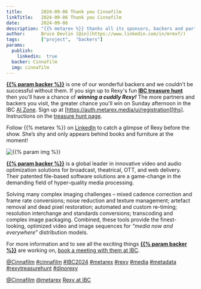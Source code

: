 ```yaml
---
title:       2024-09-06 Thank you Cinnafilm
linkTitle:   2024-09-06 Thank you Cinnafilm
date:        2024-09-06
description: "{{% metarex %}} thanks all its sponsors, backers and partners"
author:      Bruce Devlin [@in](https://www.linkedin.com/in/mrmxf/)
tags:        ["project",  "backers"]
params:
  publish:
    linkedin:  true
  backer: Cinnafilm
  img: cinnafilm
---
```


**[{{% param backer %}}][web]** is one of our wonderful backers and we couldn’t
be successful without them. If you sign up to Rexy's fun **[IBC treasure
hunt][ths]** then you'll have a chance of ***winning a cuddly Rexy!*** The more
partners and backers you visit, the greater chance you'll win on Sunday
afternoon in the IBC [AI Zone][rxydraw]. Sign up at
[https://auth.metarex.media/ui/registration][ths]. Instructions on the [treasure hunt
page][thp].

Follow {{% metarex %}} on [LinkedIn][limrx] to catch a glimpse of Rexy before
the show. She’s shy and only appears behind books and furniture at the moment!

<img  class = "ui centered bordered rounded image" src = "featured-{{% param img
%}}.png" alt = "{{% param img %}}">

**[{{% param backer %}}][web]** is a global leader in innovative video and
audio optimization solutions for broadcast, theatrical, OTT, and web delivery.
Their patented file-based software solutions are a game-change in the demanding
field of hyper-quality media processing.

Solving many complex imaging challenges – mixed cadence correction and frame
rate conversions; noise reduction and texture management; artefact removal and
dead pixel restoration; automated and custom re-timing; resolution interchange
and standards conversions; transcoding and complex image packaging.  Combined,
these tools provide the finest-looking, optimized video and image sequences for
*“media now and everywhere”* distribution models.

For more information and to see all the exciting things **[{{% param backer
%}}][web]** are working on, [book a meeting with them at IBC][meet].

[@Cinnafilm](https://www.linkedin.com/company/cinnafilm-inc./)
[#cinnafilm](https://www.linkedin.com/search/results/all/?keywords=%23cinnafilm)
[#IBC2024](https://www.linkedin.com/search/results/all/?keywords=%23IBC2024)
[#metarex](https://www.linkedin.com/search/results/all/?keywords=%23metarex)
[#rexy](https://www.linkedin.com/search/results/all/?keywords=%23rexy)
[#media](https://www.linkedin.com/search/results/all/?keywords=%23media)
[#metadata](https://www.linkedin.com/search/results/all/?keywords=%23metadata)
[#rexytreasurehunt](https://www.linkedin.com/search/results/all/?keywords=%23rexytreasurehunt)
[#dinorexy](https://www.linkedin.com/search/results/all/?keywords=%23dinorexy)

<i class = "linkedin icon"></i>[@Cinnafilm](https://www.linkedin.com/company/cinnafilm-inc./)
<i class = "linkedin icon"></i>[@metarex][limrx]
<i class = "linkedin icon"></i>[Rexy at IBC][lirxy]

[web]:    https://cinnafilm.com/
[meet]:   https://cinnafilm.com/ibc/

[limrx]:   https://uk.linkedin.com/company/metarex-media
[lirxy]:   https://www.linkedin.com/search/results/all/?keywords=%23ibc2024%20%23metarex%20%23rexy
[rxydraw]: https://ibc2024.mapyourshow.com/8_0/floorplan/?st=keyword&hallID=J&sv=V-NOVA&selectedBooth=14.AI03
[ths]:     https://auth.metarex.media/ui/registration
[thp]:     /project/treasure-hunt/
